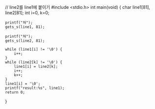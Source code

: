 // line2를 line1에 붙이기
#include <stdio.h>
int main(void)
{
	char line1[81], line2[81];
	int i=0, k=0;

	printf("쳐");
	gets_s(line1, 81);

	printf("쳐");
	gets_s(line2, 81);

	while (line1[i] != '\0') {
		i++;
	}
	while (line2[k] != '\0') {
		line1[i] = line2[k];
		i++;
		k++;
	}
	line1[i] = '\0';
	printf("result:%s", line1);
	return 0;
}

